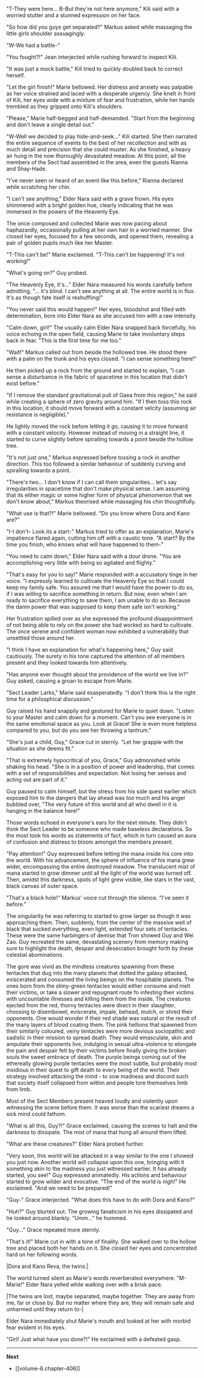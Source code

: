 
"T-They were here... B-But they're not here anymore," Kili said with a worried stutter and a stunned expression on her face.

"So how did you guys get separated?" Markus asked while massaging the little girls shoulder assuagingly.

"W-We had a battle-"

"You fought?!" Jean interjected while rushing forward to inspect Kili.

"It was just a mock battle," Kili tried to quickly doubled back to correct herself.

"Let the girl finish!" Marie bellowed. Her distress and anxiety was palpable as her voice strained and laced with a desperate urgency. She knelt in front of Kili, her eyes wide with a mixture of fear and frustration, while her hands trembled as they gripped onto Kili's shoulders.

"Please," Marie half-begged and half-demanded. "Start from the beginning and don't leave a single detail out."

"W-Well we decided to play hide-and-seek..." Kili started. She then narrated the entire sequence of events to the best of her recollection and with as much detail and precision that she could muster. As she finished, a heavy air hung in the now thoroughly devastated meadow. At this point, all the members of the Sect had assembled in the area, even the guests Rianna and Shay-Hade.

"I've never seen or heard of an event like this before," Rianna declared while scratching her chin.

"I can't see anything," Elder Nara said with a grave frown. His eyes shimmered with a bright golden hue, clearly indicating that he was immersed in the powers of the Heavenly Eye.

The once composed and collected Marie was now pacing about haphazardly, occasionally pulling at her own hair in a worried manner. She closed her eyes, focused for a few seconds, and opened them, revealing a pair of golden pupils much like her Master.

"T-This can't be!" Marie exclaimed. "T-This can't be happening! It's not working!"

"What's going on?" Guy probed.

"The Heavenly Eye, it's..." Elder Nara measured his words carefully before admitting, "... it's blind. I can't see anything at all. The entire world is in flux. It's as though fate itself is reshuffling!"

"You never said this would happen!" Her eyes, bloodshot and filled with determination, bore into Elder Nara as she accused him with a raw intensity.

"Calm down, girl!" The usually calm Elder Nara snapped back forcefully, his voice echoing in the open field, causing Marie to take involuntary steps back in fear. "This is the first time for me too."

"Wait!" Markus called out from beside the hollowed tree. He stood there with a palm on the trunk and his eyes closed. "I can sense something here!"

He then picked up a rock from the ground and started to explain, "I can sense a disturbance in the fabric of spacetime in this location that didn't exist before."

"If I remove the standard gravitational pull of Gaea from this region," he said while creating a sphere of zero gravity around him. "If I then toss this rock in this location, it should move forward with a constant velcity (assuming air resistance is negligible)."

He lightly moved the rock before letting it go, causing it to move forward with a constant velocity. However instead of moving in a straight line, it started to curve slightly before spiralling towards a point beside the hollow tree.

"It's not just one," Markus expressed before tossing a rock in another direction. This too followed a similar behaviour of suddenly curving and spiralling towards a point.

"There's two... I don't know if I can call them singularities... let's say irregularities in spacetime that don't make physical sense. I am assuming that its either magic or some higher form of physical phenomenon that we don't know about," Markus theorised while massaging his chin thoughtfully.

"What use is that?!" Marie bellowed. "Do you know where Dora and Kano are?"

"I-I don't- Look its a start-" Markus tried to offer as an explanation, Marie's impatience flared again, cutting him off with a caustic tone. "A start? By the time you finish, who knows what will have happened to them-"

"You need to calm down," Elder Nara said with a dour drone. "You are accomplishing very little with being so agitated and flighty."

"That's easy for you to say!" Marie responded with a accusatory tinge in her voice. "I expressly learned to cultivate the Heavenly Eye so that I could keep my family safe. You assured me that I would have the power to do so, if I was willing to sacrifice something in return. But now, even when I am ready to sacrifice everything to save them, I am unable to do so. Because the damn power that was supposed to keep them safe isn't working."

Her frustration spilled over as she expressed the profound disappointment of not being able to rely on the power she had worked so hard to cultivate. The once serene and confident woman now exhibited a vulnerability that unsettled those around her.

"I think I have an explanation for what's happening here," Guy said cautiously. The surety in his tone captured the attention of all members present and they looked towards him attentively.

"Has anyone ever thought about the providence of the world we live in?" Guy asked, causing a groan to escape from Marie.

"Sect Leader Larks," Marie said exasperatedly. "I don't think this is the right time for a philosphical discussion."

Guy raised his hand snappily and gestured for Marie to quiet down. "Listen to your Master and calm down for a moment. Can't you see everyone is in the same emotional space as you. Look at Grace! She is even more helpless compared to you, but do you see her throwing a tantrum."

"She's just a child, Guy," Grace cut in sternly. "Let her grapple with the situation as she deems fit."

"That is extremely hypocritical of you, Grace," Guy admonished while shaking his head. "She is in a position of power and leadership, that comes with a set of responsibilities and expectation. Not losing her senses and acting out are part of it."

Guy paused to calm himself, but the stress from his side quest earlier which exposed him to the dangers that lay ahead was too much and his anger bubbled over, "The very future of this world and all who dwell in it is hanging in the balance here!"

Those words echoed in everyone's ears for the next minute. They didn't think the Sect Leader to be someone who made baseless declarations. So the most took his words as statements of fact, which in turn caused an aura of confusion and distress to bloom amongst the members present.

"Pay attention!" Guy expressed before letting the mana inside his core into the world. With his advancement, the sphere of influence of his mana grew wider, encompassing the entire destroyed meadow. The translucent mist of mana started to grow dimmer until all the light of the world was turned off. Then, amidst this darkness, spots of light grew visible, like stars in the vast, black canvas of outer space.

"That's a black hole!" Markus' voice cut through the silence. "I've seen it before."

The singularity he was referring to started to grow larger as though it was approaching them. Then, suddenly, from the center of the massive well of black that sucked everything, even light, extended four sets of tentacles. These were the same harbingers of demise that Tron showed Guy and Wei Zao. Guy recreated the same, devastating scenery from memory making sure to highlight the death, despair and desecration brought forth by these celestial abominations.

The gore was vivid as the mindless creatures spawning from these tentacles that dug into the many planets that dotted the galaxy attacked, eviscerated and consumed the living beings on the hospitable planets. The ones born from the slimy-green tentacles would either consume and melt their victims, or take a slower and repugnant route fo infesting their victims with uncountable illnesses and killing them from the inside. The creatures ejected from the red, thorny tentacles were direct in their slaughter, choosing to disembowel, eviscerate, impale, behead, mulch, or shred their opponents. One would wonder if their red shade was natural or the result of the many layers of blood coating them. The pink hellions that spawned from their similarly coloured, veiny tentacles were more devious sociopathic and sadistic in their mission to spread death. They would emasculate, skin and amputate their opponents live, indulging in sexual ultra-violence to elongate the pain and despair felt by their victims before finally giving the broken souls the sweet embrace of death. The purple beings coming out of the ethereally glowing purple tentacles were the most subtle, but probably most insidious in their quest to gift death to every being of the world. Their strategy involved attacking the mind - to sow madness and discord such that society itself collapsed from within and people tore themselves limb from limb.

Most of the Sect Members present heaved loudly and violently upon witnessing the scene before them. It was worse than the scariest dreams a sick mind could fathom.

"What is all this, Guy?!" Grace exclaimed, causing the scenes to halt and the darkness to dissipate. The mist of mana that hung all around them lifted.

"What are these creatures?" Elder Nara probed further.

"Very soon, this world will be attacked in a way similar to the one I showed you just now. Another world will collapse upon this one, bringing with it something akin to the madness you just witnessed earlier. It has already started, you see!" Guy expressed animatedly. His actions and behaviour started to grow wilder and evocative. "The end of the world is nigh!" He exclaimed. "And we need to be prepared!"

"Guy-" Grace interjected. "What does this have to do with Dora and Kano?"

"Huh?" Guy blurted out. The growing fanaticism in his eyes dissipated and he looked around blankly. "Umm..." he hummed.

"Guy..." Grace repeated more sternly.

"That's it!" Marie cut in with a tone of finality. She walked over to the hollow tree and placed both her hands on it. She closed her eyes and concentrated hard on her following words.

|Dora and Kano Reva, the twins.|

The world turned silent as Marie's words reverberated everywhere. "M-Marie!" Elder Nara yelled while walking over with a brisk pace.

|The twins are lost, maybe separated, maybe together. They are away from me, far or close by. But no matter where they are, they will remain safe and unharmed until they return to-|

Elder Nara immediately shut Marie's mouth and looked at her with morbid fear evident in his eyes.

"Girl! Just what have you done?!" He exclaimed with a defeated gasp.

____

**Next**
* [[volume-6.chapter-406]]